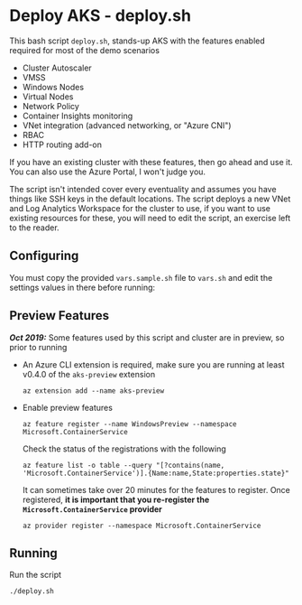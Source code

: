 # Deploy AKS - deploy.sh
This bash script `deploy.sh`, stands-up AKS with the features enabled required for most of the demo scenarios

- Cluster Autoscaler
- VMSS
- Windows Nodes
- Virtual Nodes
- Network Policy
- Container Insights monitoring
- VNet integration (advanced networking, or "Azure CNI")
- RBAC
- HTTP routing add-on 

If you have an existing cluster with these features, then go ahead and use it.  
You can also use the Azure Portal, I won't judge you.

The script isn't intended cover every eventuality and assumes you have things like SSH keys in the default locations. The script deploys a new VNet and Log Analytics Workspace for the cluster to use, if you want to use existing resources for these, you will need to edit the script, an exercise left to the reader.

## Configuring
You must copy the provided `vars.sample.sh` file to `vars.sh` and edit the settings values in there before running:

## Preview Features

***Oct 2019:*** Some features used by this script and cluster are in preview, so prior to running

- An Azure CLI extension is required, make sure you are running at least v0.4.0 of the `aks-preview` extension
    ```
    az extension add --name aks-preview
    ```

- Enable preview features

    ```
    az feature register --name WindowsPreview --namespace Microsoft.ContainerService
    ```

    Check the status of the registrations with the following
    ```
    az feature list -o table --query "[?contains(name, 'Microsoft.ContainerService')].{Name:name,State:properties.state}"
    ```

    It can sometimes take over 20 minutes for the features to register. Once registered, **it is important that you re-register the `Microsoft.ContainerService` provider**
    ```
    az provider register --namespace Microsoft.ContainerService
    ```

## Running
Run the script
```
./deploy.sh
```
